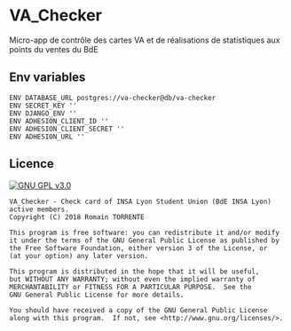 # VA_Checker
Micro-app de contrôle des cartes VA et de réalisations de statistiques aux points du ventes du BdE

## Env variables

```
ENV DATABASE_URL postgres://va-checker@db/va-checker
ENV SECRET_KEY ''
ENV DJANGO_ENV ''
ENV ADHESION_CLIENT_ID ''
ENV ADHESION_CLIENT_SECRET ''
ENV ADHESION_URL ''
```

## Licence

[![GNU GPL v3.0](http://www.gnu.org/graphics/gplv3-127x51.png)](http://www.gnu.org/licenses/gpl.html)

```
VA_Checker - Check card of INSA Lyon Student Union (BdE INSA Lyon) active members.
Copyright (C) 2018 Romain TORRENTE

This program is free software: you can redistribute it and/or modify
it under the terms of the GNU General Public License as published by
the Free Software Foundation, either version 3 of the License, or
(at your option) any later version.

This program is distributed in the hope that it will be useful,
but WITHOUT ANY WARRANTY; without even the implied warranty of
MERCHANTABILITY or FITNESS FOR A PARTICULAR PURPOSE.  See the
GNU General Public License for more details.

You should have received a copy of the GNU General Public License
along with this program.  If not, see <http://www.gnu.org/licenses/>.
```